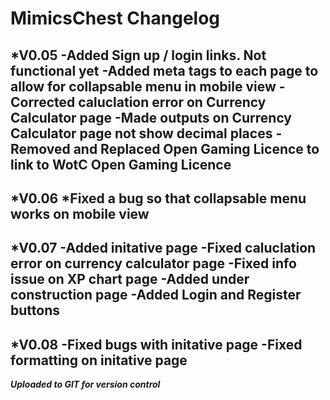 # MimicsChest Changelog

*V0.05
-Added Sign up / login links. Not functional yet
-Added meta tags to each page to allow for collapsable menu in mobile view
-Corrected caluclation error on Currency Calculator page
-Made outputs on Currency Calculator page not show decimal places
-Removed and Replaced Open Gaming Licence to link to WotC Open Gaming Licence
-----------------------------------------------------------------------------
*V0.06
*Fixed a bug so that collapsable menu works on mobile view
-----------------------------------------------------------------------------
*V0.07
-Added initative page
-Fixed caluclation error on currency calculator page
-Fixed info issue on XP chart page
-Added under construction page
-Added Login and Register buttons
-----------------------------------------------------------------------------
*V0.08
-Fixed bugs with initative page
-Fixed formatting on initative page
-----------------------------------------------------------------------------


***Uploaded to GIT for version control***
